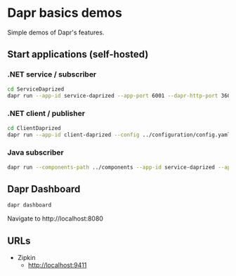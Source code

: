 # Dapr basics demos
Simple demos of Dapr's features.

## Start applications (self-hosted)
### .NET service / subscriber
```bash
cd ServiceDaprized
dapr run --app-id service-daprized --app-port 6001 --dapr-http-port 3601 --dapr-grpc-port 60001 --enable-api-logging dotnet run
```

### .NET client / publisher
```bash
cd ClientDaprized
dapr run --app-id client-daprized --config ../configuration/config.yaml --components-path ./../components --enable-api-logging dotnet run
```

### Java subscriber
```bash
dapr run --components-path ../components --app-id service-daprized --app-port 8080 -- java -jar target/java-springboot-service-daprized-0.0.1-SNAPSHOT.jar com.tt.example.javaspringbootservicedaprized.JavaSpringbootServiceDaprizedApplication
```

## Dapr Dashboard

```bash
dapr dashboard
```

Navigate to http://localhost:8080

## URLs

* Zipkin
  * [http://localhost:9411](http://localhost:9411)
